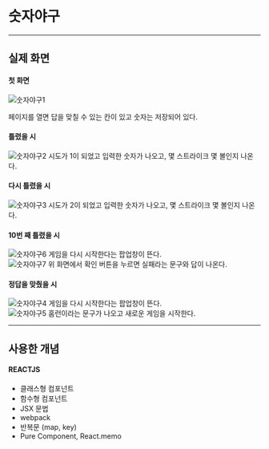 # 숫자야구

---

## 실제 화면

#### 첫 화면

![숫자야구1](https://user-images.githubusercontent.com/74300832/110948845-32235f00-8385-11eb-8eac-def88a1bbaf6.PNG)

페이지를 열면 답을 맞칠 수 있는 칸이 있고 숫자는 저장되어 있다.

#### 틀렸을 시

![숫자야구2](https://user-images.githubusercontent.com/74300832/110948848-33548c00-8385-11eb-991b-32941a250338.PNG)
시도가 1이 되었고 입력한 숫자가 나오고, 몇 스트라이크 몇 볼인지 나온다.

#### 다시 틀렸을 시

![숫자야구3](https://user-images.githubusercontent.com/74300832/110948853-351e4f80-8385-11eb-9f35-128a4d68ccb4.PNG)
시도가 2이 되었고 입력한 숫자가 나오고, 몇 스트라이크 몇 볼인지 나온다.

#### 10번 째 틀렸을 시

![숫자야구6](https://user-images.githubusercontent.com/74300832/110948870-394a6d00-8385-11eb-99b4-9e82e75e3cf9.PNG)
게임을 다시 시작한다는 팝업창이 뜬다.  
![숫자야구7](https://user-images.githubusercontent.com/74300832/110948875-3b143080-8385-11eb-9194-385c1fa0b763.PNG)
위 화면에서 확인 버튼을 누르면 실패라는 문구와 답이 나온다.

#### 정답을 맞췄을 시

![숫자야구4](https://user-images.githubusercontent.com/74300832/110948857-364f7c80-8385-11eb-90d0-bfe439a14f46.PNG)
게임을 다시 시작한다는 팝업창이 뜬다.  
![숫자야구5](https://user-images.githubusercontent.com/74300832/110948868-38194000-8385-11eb-88c0-9820a0a96ae8.PNG)
홈런이라는 문구가 나오고 새로운 게임을 시작한다.

---

## 사용한 개념

#### REACTJS

- 클래스형 컴포넌트
- 함수형 컴포넌트
- JSX 문법
- webpack
- 반복문 (map, key)
- Pure Component, React.memo
